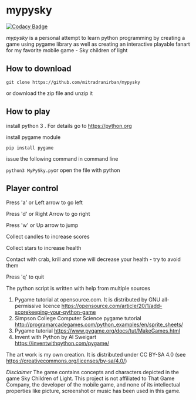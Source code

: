 # mypysky 

[![Codacy Badge](https://api.codacy.com/project/badge/Grade/a3b3ba609a2d40978158fd521e922ad6)](https://app.codacy.com/gh/mitradranirban/mypysky?utm_source=github.com&utm_medium=referral&utm_content=mitradranirban/mypysky&utm_campaign=Badge_Grade_Settings)

*mypysky* is a personal attempt to learn python programming by creating a game using pygame library as well as creating an interactive playable fanart for my favorite mobile game - Sky children of light 

## How to download 

`git clone https://github.com/mitradranirban/mypysky`
 
or download  the zip file and unzip it 

## How to play  

install python 3 . For details  go to <https://python.org>

install pygame module

`pip install pygame`

issue the following command in command line 

`python3 MyPySky.py`or open the file with python

## Player control 

Press 'a' or Left arrow to go left 

Press 'd' or Right Arrow to go right

Press 'w' or Up arrow to jump

Collect candles to increase scores 

Collect stars to increase health

Contact with crab, krill and stone will decrease your health - try to avoid them 

Press 'q' to quit

The python script is written with help from multiple sources

1.  Pygame tutorial at opensource.com. It is distributed by GNU all-permissive licence <https://opensource.com/article/20/1/add-scorekeeping-your-python-game>
2.  Simpson College Computer Science pygame tutorial <http://programarcadegames.com/python_examples/en/sprite_sheets/>
3.  Pygame tutorial <https://www.pygame.org/docs/tut/MakeGames.html>
4.  Invent with Python by Al Sweigart <https://inventwithpython.com/pygame/> 

The art work is my own creation. It is distributed under CC BY-SA 4.0 (see <https://creativecommons.org/licenses/by-sa/4.0/>)

*Disclaimer*  The  game contains concepts and  characters depicted in the game Sky Children of Light.
 This project is not affiliated to That Game Company, the developer of the mobile game, and none of its 
intellectual properties like  picture, screenshot or music has been used in this game. 
